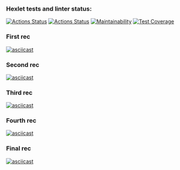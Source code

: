 ### Hexlet tests and linter status:
[![Actions Status](https://github.com/darklittlefinch/java-project-71/workflows/hexlet-check/badge.svg)](https://github.com/darklittlefinch/java-project-71/actions)
[![Actions Status](https://github.com/darklittlefinch/java-project-71/actions/workflows/main.yml/badge.svg)](https://github.com/darklittlefinch/java-project-71/actions/workflows/main.yml)
[![Maintainability](https://api.codeclimate.com/v1/badges/6006c9bafc8e4166b302/maintainability)](https://codeclimate.com/github/darklittlefinch/java-project-71/maintainability)
[![Test Coverage](https://api.codeclimate.com/v1/badges/6006c9bafc8e4166b302/test_coverage)](https://codeclimate.com/github/darklittlefinch/java-project-71/test_coverage)

### First rec
[![asciicast](https://asciinema.org/a/FM9UN2gUrvLKqaEG3XqTuKerT.svg)](https://asciinema.org/a/FM9UN2gUrvLKqaEG3XqTuKerT)

### Second rec
[![asciicast](https://asciinema.org/a/LXavG1x4urRFI2B8WFxXZ6O0Q.svg)](https://asciinema.org/a/LXavG1x4urRFI2B8WFxXZ6O0Q)

### Third rec
[![asciicast](https://asciinema.org/a/ZceSWuNR6MHzofzgefu8yhmG8.svg)](https://asciinema.org/a/ZceSWuNR6MHzofzgefu8yhmG8)

### Fourth rec
[![asciicast](https://asciinema.org/a/hQEuEZDHTDSPQLBCQLB3X1LpJ.svg)](https://asciinema.org/a/hQEuEZDHTDSPQLBCQLB3X1LpJ)

### Final rec
[![asciicast](https://asciinema.org/a/q3tmYlwdp2hSBjn3Vnr9p5mS5.svg)](https://asciinema.org/a/q3tmYlwdp2hSBjn3Vnr9p5mS5)

